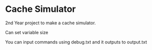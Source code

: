 # Cache Simulator

2nd Year project to make a cache simulator.

Can set variable size

You can input commands using debug.txt and it outputs to output.txt
